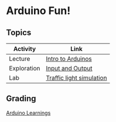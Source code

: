 # Arduino Fun!

## Topics

| Activity     | Link
|--------------|---------------------------
| Lecture      | [Intro to Arduinos](intro_to_arduino.pdf)
| Exploration  | [Input and Output](input_output.pdf)
| Lab          | [Traffic light simulation](traffic_light.pdf)


## Grading
[Arduino Learnings](Learnings_Arduino.pdf)
